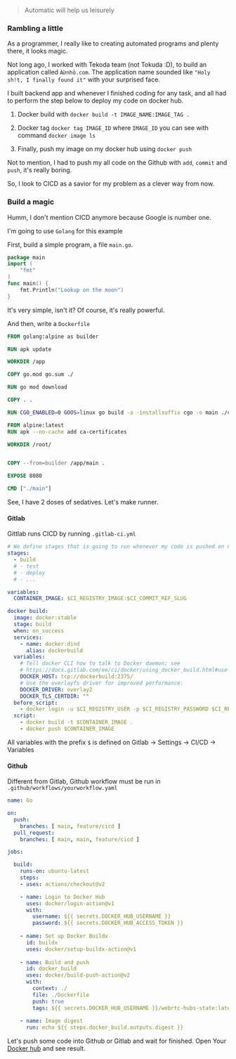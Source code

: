[comment]: <> (Deploy code using CICD)

> Automatic will help us leisurely

### Rambling a little

As a programmer, I really like to creating automated programs and plenty there, it looks magic.

Not long ago, I worked with Tekoda team (not Tokuda :D), to build an application called ``Àừnhỏ.com``. The application 
name sounded like ``"Holy sh!t, I finally found it"`` with your surprised face.

I built backend app and whenever I finished coding for any task, and all had to perform the step below to deploy my code on docker hub.

1. Docker build with ``docker build -t IMAGE_NAME:IMAGE_TAG .``
   
2. Docker tag ``docker tag IMAGE_ID`` where ``IMAGE_ID`` you can see with command ``docker image ls`` 

3. Finally, push my image on my docker hub using ``docker push``

Not to mention, I had to push my all code on the Github with ``add``, ``commit`` and ``push``, it's really boring.

So, I look to CICD as a savior for my problem as a clever way from now.

### Build a magic

Humm, I don't mention CICD anymore because Google is number one.

I'm going to use ``Golang`` for this example

First, build a simple program, a file ``main.go``.
```go
package main
import (
    "fmt"
)
func main() {
	fmt.Println("Lookup on the moon")
}
```
It's very simple, isn't it? Of course, it's really powerful.

And then, write a ``Dockerfile`` 

```dockerfile
FROM golang:alpine as builder

RUN apk update

WORKDIR /app

COPY go.mod go.sum ./

RUN go mod download

COPY . .

RUN CGO_ENABLED=0 GOOS=linux go build -a -installsuffix cgo -o main ./cmd/

FROM alpine:latest
RUN apk --no-cache add ca-certificates

WORKDIR /root/


COPY --from=builder /app/main .

EXPOSE 8080

CMD ["./main"]
```

See, I have 2 doses of sedatives. Let's make runner.

#### Gitlab

Gittlab runs CICD by running ``.gitlab-ci.yml``

```yaml
# We define stages that is going to run whenever my code is pushed on Gitlab
stages:
  - build
  # - test
  # - deploy
  # - ...

variables:
  CONTAINER_IMAGE: $CI_REGISTRY_IMAGE:$CI_COMMIT_REF_SLUG

docker build:
  image: docker:stable
  stage: build
  when: on_success
  services:
    - name: docker:dind
      alias: dockerbuild
  variables:
    # Tell docker CLI how to talk to Docker daemon; see
    # https://docs.gitlab.com/ee/ci/docker/using_docker_build.html#use-docker-in-docker-executor
    DOCKER_HOST: tcp://dockerbuild:2375/
    # Use the overlayfs driver for improved performance:
    DOCKER_DRIVER: overlay2
    DOCKER_TLS_CERTDIR: ""
  before_script:
    - docker login -u $CI_REGISTRY_USER -p $CI_REGISTRY_PASSWORD $CI_REGISTRY
  script:
    - docker build -t $CONTAINER_IMAGE .
    - docker push $CONTAINER_IMAGE
```
All variables with the prefix ``$`` is defined on Gitlab -> Settings -> CI/CD -> Variables

#### Github

Different from Gitlab, Github workflow must be run in ``.github/workflows/yourworkflow.yaml``

```yaml
name: Go

on:
  push:
    branches: [ main, feature/cicd ]
  pull_request:
    branches: [ main, main, feature/cicd ]

jobs:

  build:
    runs-on: ubuntu-latest
    steps:
    - uses: actions/checkout@v2

    - name: Login to Docker Hub
      uses: docker/login-action@v1
      with:
        username: ${{ secrets.DOCKER_HUB_USERNAME }}
        password: ${{ secrets.DOCKER_HUB_ACCESS_TOKEN }}
        
    - name: Set up Docker Buildx
      id: buildx
      uses: docker/setup-buildx-action@v1
      
    - name: Build and push
      id: docker_build
      uses: docker/build-push-action@v2
      with:
        context: ./
        file: ./Dockerfile
        push: true
        tags: ${{ secrets.DOCKER_HUB_USERNAME }}/webrtc-hubs-state:latest
        
    - name: Image digest
      run: echo ${{ steps.docker_build.outputs.digest }}
```

Let's push some code into Github or Gitlab and wait for finished. Open Your [Docker hub](https://hub.docker.com/) and see result.
